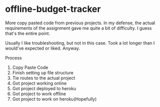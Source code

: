 # offline-budget-tracker

More copy pasted code from previous projects. In my defense, the actual requirements of the assignment gave me quite a bit of difficulty. I guess that's the entire point. 

Usually I like troubleshooting, but not in this case. Took a lot longer than I would've expected or liked.
Anyway.

Process 

1. Copy Paste Code
2. Finish setting up file structure 
3. Tie routes to the actual project
4. Got project working online
5. Got project deployed to heroku
6. Got project to work offline
7. Got project to work on heroku(Hopefully)
